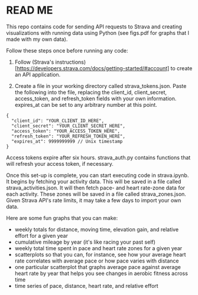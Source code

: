 # READ ME

This repo contains code for sending API requests to Strava and creating  visualizations with running data using Python (see figs.pdf for graphs that I made with my own data).

Follow these steps once before running any code:

1. Follow (Strava's instructions)[https://developers.strava.com/docs/getting-started/#account] to create an API application.

2. Create a file in your working directory called strava_tokens.json.  Paste the following into the file, replacing the client_id, client_secret, access_token, and refresh_token fields with your own information.  expires_at can be set to any arbitrary number at this point.

```
{
  "client_id": "YOUR_CLIENT_ID_HERE",
  "client_secret": "YOUR_CLIENT_SECRET_HERE",
  "access_token": "YOUR_ACCESS_TOKEN_HERE",
  "refresh_token": "YOUR_REFRESH_TOKEN_HERE",
  "expires_at": 9999999999 // Unix timestamp
}
``` 

Access tokens expire after six hours.  strava_auth.py contains functions that will refresh your access token, if necessary.

Once this set-up is complete, you can start executing code in strava.ipynb.  It begins by fetching your activity data.  This will be saved in a file called strava_activities.json. It will then fetch pace- and heart rate-zone data for each activity.  These zones will be saved in a file called strava_zones.json.  Given Strava API's rate limits, it may take a few days to import your own data.

Here are some fun graphs that you can make:

- weekly totals for distance, moving time, elevation gain, and relative effort for a given year
- cumulative mileage by year (it's like racing your past self)
- weekly total time spent in pace and heart rate zones for a given year
- scatterplots so that you can, for instance, see how your average heart rate correlates with average pace or how pace varies with distance
- one particular scatterplot that graphs average pace against average heart rate by year that helps you see changes in aerobic fitness across time
- time series of pace, distance, heart rate, and relative effort